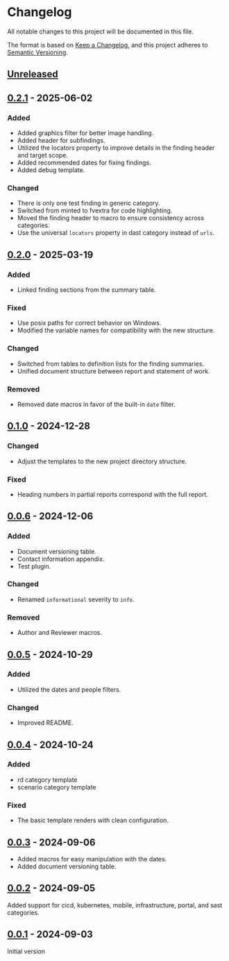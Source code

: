 # Changelog

All notable changes to this project will be documented in this file.

The format is based on [Keep a Changelog](https://keepachangelog.com/en/1.1.0/),
and this project adheres to [Semantic Versioning](https://semver.org/spec/v2.0.0.html).

## [Unreleased]

## [0.2.1] - 2025-06-02

### Added

- Added graphics filter for better image handling.
- Added header for subfindings.
- Utilized the locators property to improve details in the finding header and target scope.
- Added recommended dates for fixing findings.
- Added debug template.

### Changed

- There is only one test finding in generic category.
- Switched from minted to fvextra for code highlighting.
- Moved the finding header to macro to ensure consistency across categories.
- Use the universal `locators` property in dast category instead of `urls`.

## [0.2.0] - 2025-03-19

### Added

- Linked finding sections from the summary table.

### Fixed

- Use posix paths for correct behavior on Windows.
- Modified the variable names for compatibility with the new structure.

### Changed

- Switched from tables to definition lists for the finding summaries.
- Unified document structure between report and statement of work.

### Removed

- Removed date macros in favor of the built-in `date` filter.

## [0.1.0] - 2024-12-28

### Changed

- Adjust the templates to the new project directory structure.

### Fixed

- Heading numbers in partial reports correspond with the full report.

## [0.0.6] - 2024-12-06

### Added

- Document versioning table.
- Contact information appendix.
- Test plugin.

### Changed

- Renamed `informational` severity to `info`.

### Removed

- Author and Reviewer macros.

## [0.0.5] - 2024-10-29

### Added

- Utilized the dates and people filters.

### Changed

- Improved README.

## [0.0.4] - 2024-10-24

### Added

- rd category template
- scenario category template

### Fixed

- The basic template renders with clean configuration.

## [0.0.3] - 2024-09-06

- Added macros for easy manipulation with the dates.
- Added document versioning table.

## [0.0.2] - 2024-09-05

Added support for cicd, kubernetes, mobile, infrastructure, portal, and sast categories.

## [0.0.1] - 2024-09-03

Initial version

[Unreleased]: https://github.com/s3r3t0/templates/compare/v0.2.1...HEAD
[0.2.1]: https://github.com/s3r3t0/templates/compare/v0.2.0...v0.2.1
[0.2.0]: https://github.com/s3r3t0/templates/compare/v0.1.0...v0.2.0
[0.1.0]: https://github.com/s3r3t0/templates/compare/v0.0.6...v0.1.0
[0.0.6]: https://github.com/s3r3t0/templates/compare/v0.0.5...v0.0.6
[0.0.5]: https://github.com/s3r3t0/templates/compare/v0.0.4...v0.0.5
[0.0.4]: https://github.com/s3r3t0/templates/compare/v0.0.3...v0.0.4
[0.0.3]: https://github.com/s3r3t0/templates/compare/v0.0.2...v0.0.3
[0.0.2]: https://github.com/s3r3t0/templates/compare/v0.0.1...v0.0.2
[0.0.1]: https://github.com/s3r3t0/templates/releases/tag/v0.0.1
